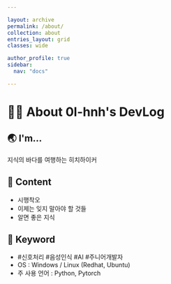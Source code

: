 ```yaml
---

layout: archive
permalink: /about/
collection: about
entries_layout: grid
classes: wide

author_profile: true
sidebar:
  nav: "docs"

---
```


# 👩‍🚀 About 0l-hnh's DevLog

## 🌏 I'm...
지식의 바다를 여행하는 히치하이커

## 🌙 Content

* 시행착오
* 이제는 잊지 말아야 할 것들
* 알면 좋은 지식

## 🚀 Keyword
* #신호처리 #음성인식 #AI #주니어개발자
* OS : Windows / Linux (Redhat, Ubuntu)
* 주 사용 언어 : Python, Pytorch